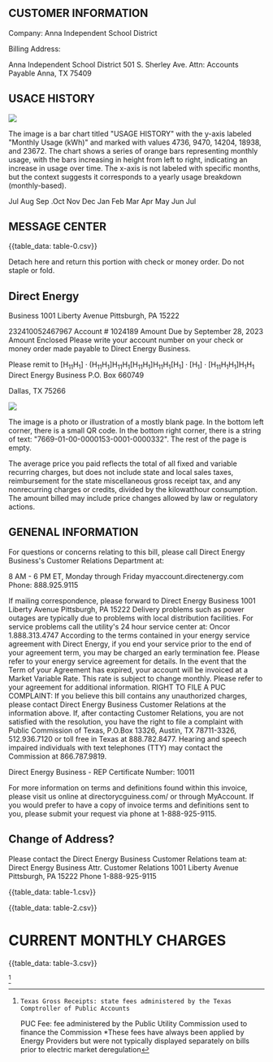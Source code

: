 ## CUSTOMER INFORMATION

Company:
Anna Independent School District

Billing Address:

Anna Independent School District 501 S. Sherley Ave.
Attn: Accounts Payable
Anna, TX 75409

## USACE HISTORY

![](images/img-0.jpeg)

The image is a bar chart titled "USAGE HISTORY" with the y-axis labeled "Monthly Usage (kWh)" and marked with values 4736, 9470, 14204, 18938, and 23672. The chart shows a series of orange bars representing monthly usage, with the bars increasing in height from left to right, indicating an increase in usage over time. The x-axis is not labeled with specific months, but the context suggests it corresponds to a yearly usage breakdown (monthly-based).

Jul Aug Sep .Oct Nov Dec Jan Feb Mar Apr May Jun Jul

## MESSAGE CENTER

{{table_data: table-0.csv}}

Detach here and return this portion with check or money order. Do not staple or fold.

## Direct Energy

Business
1001 Liberty Avenue Pittsburgh, PA 15222

232410052467967
Account \# 1024189
Amount Due by September 28, 2023
Amount Enclosed
Please write your account number on your check or money order made payable to Direct Energy Business.

Please remit to
$\left[\mathrm{H}_{11} \mathrm{H}_{1}\right] \cdot\left(\mathrm{H}_{11} \mathrm{H}_{1}\right] \mathrm{H}_{11} \mathrm{H}_{1}\left[\mathrm{H}_{11} \mathrm{H}_{1}\right] \mathrm{H}_{11} \mathrm{H}_{1}\left[\mathrm{H}_{1}\right] \cdot\left[\mathrm{H}_{1}\right] \cdot\left[\mathrm{H}_{11} \mathrm{H}_{1} \mathrm{H}_{1}\right] \mathrm{H}_{1} \mathrm{H}_{1}$
Direct Energy Business
P.O. Box 660749

Dallas, TX 75266

![](images/img-1.jpeg)

The image is a photo or illustration of a mostly blank page. In the bottom left corner, there is a small QR code. In the bottom right corner, there is a string of text: "7669-01-00-0000153-0001-0000332". The rest of the page is empty.

The average price you paid reflects the total of all fixed and variable recurring charges, but does not include state and local sales taxes, reimbursement for the state miscellaneous gross receipt tax, and any nonrecurring charges or credits, divided by the kilowatthour consumption. The amount billed may include price changes allowed by law or regulatory actions.

## GENENAL INFORMATION

For questions or concerns relating to this bill, please call Direct Energy Business's Customer Relations Department at:

8 AM - 6 PM ET, Monday through Friday
myaccount.directenergy.com
Phone: 888.925.9115

If mailing correspondence, please forward to
Direct Energy Business
1001 Liberty Avenue
Pittsburgh, PA 15222
Delivery problems such as power outages are typically due to problems with local distribution facilities. For service problems call the utility's 24 hour service center at: Oncor 1.888.313.4747
According to the terms contained in your energy service agreement with Direct Energy, if you end your service prior to the end of your agreement term, you may be charged an early termination fee. Please refer to your energy service agreement for details.
In the event that the Term of your Agreement has expired, your account will be invoiced at a Market Variable Rate. This rate is subject to change monthly. Please refer to your agreement for additional information.
RIGHT TO FILE A PUC COMPLAINT: If you believe this bill contains any unauthorized charges, please contact Direct Energy Business Customer Relations at the information above. If, after contacting Customer Relations, you are not satisfied with the resolution, you have the right to file a complaint with Public Commission of Texas, P.O.Box 13326, Austin, TX 78711-3326, 512.936.7120 or toll free in Texas at 888.782.8477. Hearing and speech impaired individuals with text telephones (TTY) may contact the Commission at 866.787.9819.

Direct Energy Business - REP Certificate Number: 10011

For more information on terms and definitions found within this invoice, please visit us online at directorycguiness.com/ or through MyAccount. If you would prefer to have a copy of invoice terms and definitions sent to you, please submit your request via phone at 1-888-925-9115.

## Change of Address?

Please contact the Direct Energy Business Customer Relations team at:
Direct Energy Business
Attr. Customer Relations
1001 Liberty Avenue
Pittsburgh, PA 15222
Phone 1-888-925-9115

{{table_data: table-1.csv}}


{{table_data: table-2.csv}}

# CURRENT MONTHLY CHARGES 

{{table_data: table-3.csv}}

[^0]
[^0]:    Texas Gross Receipts: state fees administered by the Texas Comptroller of Public Accounts
    PUC Fee: fee administered by the Public Utility Commission used to finance the Commission
    *These fees have always been applied by Energy Providers but were not typically displayed separately on bills prior to electric market deregulation
